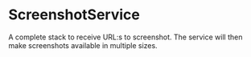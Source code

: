 # ScreenshotService
A complete stack to receive URL:s to screenshot. The service will then make screenshots available in multiple sizes.
